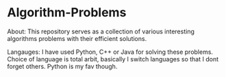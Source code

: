 Algorithm-Problems
==================

About:
This repository serves as a collection of various interesting algorithms problems 
with their efficient solutions.

Langauges:
I have used Python, C++ or Java for solving these problems. Choice of language is total arbit, basically I switch languages 
so that I dont forget others. Python is my fav though.
